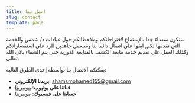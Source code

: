 ```yaml
---
title: اتصل بنا
slug: contact
template: page
---
```


سنكون سعداء جدا بالإستماع لاقتراحاتكم وملاحظاتكم حول عيادات د/ شمس والخدمة التى نقدمها لكم, ابقوا على اتصال دائما بنا وسنعمل جاهدين للرد على استفساراتكم وكذلك العمل على تقديم خدمة مابعد الكشف بالمتابعة الدورية حتى يتم الشفاء باذن الله تعالى.

يمكنكم الاتصال بنا بواسطة إحدى الطرق التالية:

- **بريدنا الإلكتروني**: [shamsmohamed155@gmail.com](mailto:shamsmohamed155@gmail.com)
- **قناتنا على يوتيوب**: [موبيرينا](https://www.youtube.com/channel/UClzuWE2q_PB1XO9_KDO-uXw)
- **حسابنا على فيسبوك**: [موبيرينا](https://www.facebook.com/mobirena)
